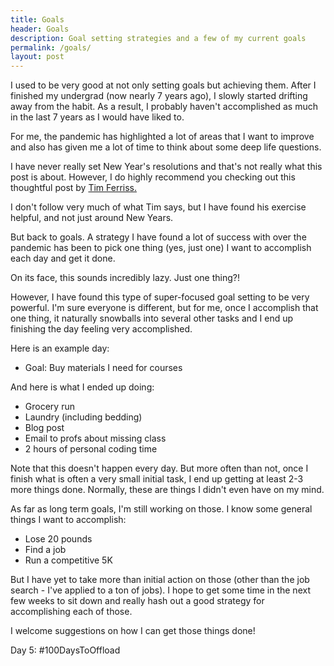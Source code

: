 ```yaml
---
title: Goals
header: Goals
description: Goal setting strategies and a few of my current goals
permalink: /goals/
layout: post
---
```


I used to be very good at not only setting goals but achieving them. After I finished
my undergrad (now nearly 7 years ago), I slowly started drifting away from the habit.
As a result, I probably haven't accomplished as much in the last 7 years as I
would have liked to.

For me, the pandemic has highlighted a lot of areas that I want to improve and also
has given me a lot of time to think about some deep life questions.

I have never really set New Year's resolutions and that's not really what this post
is about. However, I do highly recommend you checking out this thoughtful post by
<a href="https://tim.blog/2018/12/28/past-year-review/">Tim Ferriss.</a>

I don't follow very much of what Tim says, but I have found his exercise helpful,
and not just around New Years.

But back to goals. A strategy I have found a lot of success with over the pandemic
has been to pick one thing (yes, just one) I want to accomplish each day and get
it done.

On its face, this sounds incredibly lazy. Just one thing?!

However, I have found this type of super-focused goal setting to be very powerful.
I'm sure everyone is different, but for me, once I accomplish that one thing, it
naturally snowballs into several other tasks and I end up finishing the day feeling
very accomplished.

Here is an example day:

  <ul><li>Goal: Buy materials I need for courses</li></ul>

And here is what I ended up doing:

<ul>
  <li>Grocery run</li>
  <li>Laundry (including bedding)</li>
  <li>Blog post</li>
  <li>Email to profs about missing class</li>
  <li>2 hours of personal coding time</li>
</ul>

Note that this doesn't happen every day. But more often than not, once I finish
what is often a very small initial task, I end up getting at least 2-3 more things
done. Normally, these are things I didn't even have on my mind.

As far as long term goals, I'm still working on those. I know some general things I
want to accomplish:

<ul>
  <li>Lose 20 pounds</li>
  <li>Find a job</li>
  <li>Run a competitive 5K</li>
</ul>

But I have yet to take more than initial action on those (other than the job search -
I've applied to a ton of jobs). I hope to get some time in the next few weeks to sit
down and really hash out a good strategy for accomplishing each of those.

I welcome suggestions on how I can get those things done!


Day 5: #100DaysToOffload
